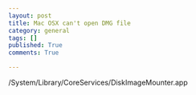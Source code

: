 ```yaml
---
layout: post
title: Mac OSX can't open DMG file
category: general
tags: []
published: True
comments: True

---
```


/System/Library/CoreServices/DiskImageMounter.app